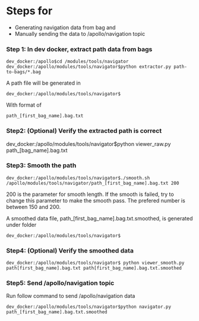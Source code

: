 # Steps for

- Generating navigation data from bag and
- Manually sending the data to /apollo/navigation topic

### Step 1: In dev docker, extract path data from bags

```
dev_docker:/apollo$cd /modules/tools/navigator
dev_docker:/apollo/modules/tools/navigator$python extractor.py path-to-bags/*.bag
```

A path file will be generated in

```
dev_docker:/apollo/modules/tools/navigator$
```

With format of

```
path_[first_bag_name].bag.txt
```



### Step2: (Optional) Verify the extracted path is correct

dev_docker:/apollo/modules/tools/navigator$python viewer_raw.py path_[bag_name].bag.txt

### Step3: Smooth the path

```
dev_docker:/apollo/modules/tools/navigator$./smooth.sh /apollo/modules/tools/navigator/path_[first_bag_name].bag.txt 200
```

200 is the parameter for smooth length. If the smooth is failed, try to change this parameter to make the smooth pass. The prefered number is between 150 and 200.

A smoothed data file, path_[first_bag_name].bag.txt.smoothed, is generated under folder

```
dev_docker:/apollo/modules/tools/navigator$
```

### Step4: (Optional) Verify the smoothed data

```
dev_docker:/apollo/modules/tools/navigator$ python viewer_smooth.py path[first_bag_name].bag.txt path[first_bag_name].bag.txt.smoothed
```



### Step5: Send /apollo/navigation topic

Run follow command to send /apollo/navigation  data

```
dev_docker:/apollo/modules/tools/navigator$python navigator.py path_[first_bag_name].bag.txt.smoothed
```